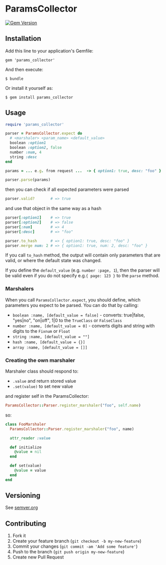 # ParamsCollector

[![Gem Version](https://badge.fury.io/rb/params_collector.svg)](http://badge.fury.io/rb/params_collector)

## Installation

Add this line to your application's Gemfile:

    gem 'params_collector'

And then execute:

    $ bundle

Or install it yourself as:

    $ gem install params_collector

## Usage

```ruby
require 'params_collector'

parser = ParamsCollector.expect do
  # <marshaler> <param_name> <default_value>
  boolean :option1
  boolean :option2, false
  number :num, 4
  string :desc
end

params = ... e.g. from request ...  -> { option1: true, desc: "foo" }

parser.parse(params)

```

then you can check if all expected parameters were parsed

```ruby
parser.valid?       # => true
```

and use that object in the same way as a hash

```ruby
parser[:option1]    # => true
parser[:option2]    # => false
parser[:num]        # => 4
parser[:desc]       # => "foo"

parser.to_hash      # => { option1: true, desc: "foo" }
parser.merge num: 2 # => { option1: true, num: 2, desc: "foo" }
```

If you call `to_hash` method, the output will contain only parameters that are 
valid, or where the default state was changed. 

If you define the `default_value` (e.g. `number :page, 1`), then the parser 
will be valid even if you do not specify e.g.`{ page: 123 }` to the 
`parse` method. 

### Marshalers

When you call `ParamsCollector.expect`, you should define, which parameters you 
expect to be parsed. You can do that by calling:

- `boolean :name, [default_value = false]` - converts: true|false, "yes|no", 
  "on|off", 1|0 to the `TrueClass` or `FalseClass`
- `number :name, [default_value = 0]` - converts digits and string with digits
  to the `Fixnum` or `Float`
- `string :name, [default_value = ""]`
- `hash :name, [default_value = {}]`
- `array :name, [default_value = []]`

### Creating the own marshaler

Marshaler class should respond to:
- `.value` and return stored value
- `.set(value)` to set new value

and register self in the ParamsCollector:

```ruby
ParamsCollector::Parser.register_marshaler("foo", self.name)
```

so: 

```ruby
class FooMarshaler
  ParamsCollector::Parser.register_marshaler("foo", name)

  attr_reader :value

  def initialize
    @value = nil
  end

  def set(value)
    @value = value
  end
end
```

## Versioning

See [semver.org][semver]

## Contributing

1. Fork it
2. Create your feature branch (`git checkout -b my-new-feature`)
3. Commit your changes (`git commit -am 'Add some feature'`)
4. Push to the branch (`git push origin my-new-feature`)
5. Create new Pull Request

[semver]: http://semver.org/
